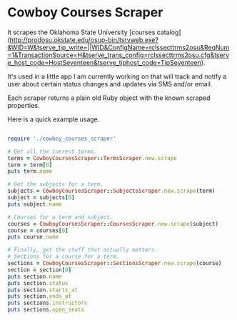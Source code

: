 # Cowboy Courses Scraper

It scrapes the Oklahoma State University [courses catalog] (http://prodosu.okstate.edu/osup-bin/tsrvweb.exe?&WID=W&tserve_tip_write=||WID&ConfigName=rclssecttrms2osu&ReqNum=1&TransactionSource=H&tserve_trans_config=rclssecttrms2osu.cfg&tserve_host_code=HostSeventeen&tserve_tiphost_code=TipSeventeen).


It's used in a little app I am currently working on that will track and notify a user about certain status changes and updates via SMS and/or email.


Each scraper returns a plain old Ruby object with the known scraped properties.


Here is a quick example usage.

```ruby

require './cowboy_courses_scraper'

# Get all the current terms.
terms = CowboyCoursesScraper::TermsScraper.new.scrape
term = term[0]
puts term.name

# Get the subjects for a term.
subjects = CowboyCoursesScraper::SubjectsScraper.new.scrape(term)
subject = subjects[0]
puts subject.name

# Courses for a term and subject.
courses = CowboyCoursesScraper::CoursesScraper.new.scrape(subject)
course = courses[0]
puts course.name

# Finally, get the stuff that actually matters.
# Sections for a course for a term.
sections = CowboyCoursesScraper::SectionsScraper.new.scrape(course)
section = section[0]
puts section.name
puts section.status
puts section.starts_at
puts section.ends_at
puts sections.instructors
puts sections.open_seats

```
